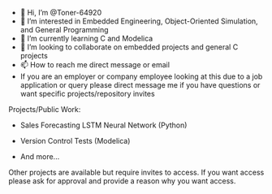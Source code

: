 - 👋 Hi, I’m @Toner-64920
- 👀 I’m interested in Embedded Engineering, Object-Oriented Simulation, and General Programming
- 🌱 I’m currently learning C and Modelica
- 💞️ I’m looking to collaborate on embedded projects and general C projects
- 📫 How to reach me direct message or email
- If you are an employer or company employee looking at this due to a job application or query please direct message me
if you have questions or want specific projects/repository invites

Projects/Public Work:
- Sales Forecasting LSTM Neural Network (Python)

- Version Control Tests (Modelica)

- And more...

Other projects are available but require invites to access.
If you want access please ask for approval and provide a reason why you want access.

<!---
Toner-64920/Toner-64920 is a ✨ special ✨ repository because its `README.md` (this file) appears on your GitHub profile.
You can click the Preview link to take a look at your changes.
--->

